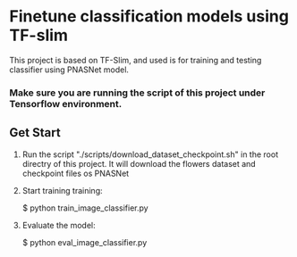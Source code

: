 # Finetune classification models using TF-slim

This project is based on TF-Slim, and used is for training and testing classifier using PNASNet model.

### Make sure you are running the script of this project under Tensorflow environment.

## Get Start


1. Run the script  "./scripts/download_dataset_checkpoint.sh" in the root directry of this project. It will download the flowers dataset and checkpoint files os PNASNet
2. Start training training:

	$ python train_image_classifier.py

3. Evaluate the model:

	$ python eval_image_classifier.py



